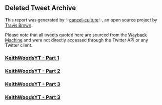## Deleted Tweet Archive

This report was generated by ✨[cancel-culture](https://github.com/travisbrown/cancel-culture)✨,
an open source project by [Travis Brown](https://twitter.com/travisbrown).

Please note that all tweets quoted here are sourced from the
[Wayback Machine](https://web.archive.org) and were not directly accessed through the Twitter API or
any Twitter client.


### [KeithWoodsYT - Part 1](data/KeithWoodsYT-202304292332-deleted-part1.md)
### [KeithWoodsYT - Part 2](data/KeithWoodsYT-202304292332-deleted-part2.md)
### [KeithWoodsYT - Part 3](data/KeithWoodsYT-202304292332-deleted-part3.md)
### [KeithWoodsYT - Part 3](data/KeithWoodsYT-202304292332-deleted-part4.md)
